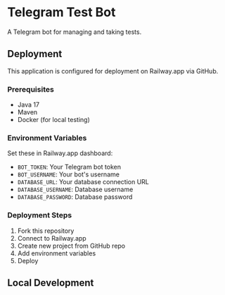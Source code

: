 # Telegram Test Bot

A Telegram bot for managing and taking tests.

## Deployment

This application is configured for deployment on Railway.app via GitHub.

### Prerequisites

- Java 17
- Maven
- Docker (for local testing)

### Environment Variables

Set these in Railway.app dashboard:

- `BOT_TOKEN`: Your Telegram bot token
- `BOT_USERNAME`: Your bot's username
- `DATABASE_URL`: Your database connection URL
- `DATABASE_USERNAME`: Database username
- `DATABASE_PASSWORD`: Database password

### Deployment Steps

1. Fork this repository
2. Connect to Railway.app
3. Create new project from GitHub repo
4. Add environment variables
5. Deploy

## Local Development 